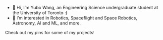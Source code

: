 - 👋 Hi, I’m Yubo Wang, an Engineering Science undergraduate student at the University of Toronto :)
- 👀 I’m interested in Robotics, Spaceflight and Space Robotics, Astronomy, AI and ML, and more.

Check out my pins for some of my projects!

<!---
y-fysiks/y-fysiks is a ✨ special ✨ repository because its `README.md` (this file) appears on your GitHub profile.
You can click the Preview link to take a look at your changes.
--->
